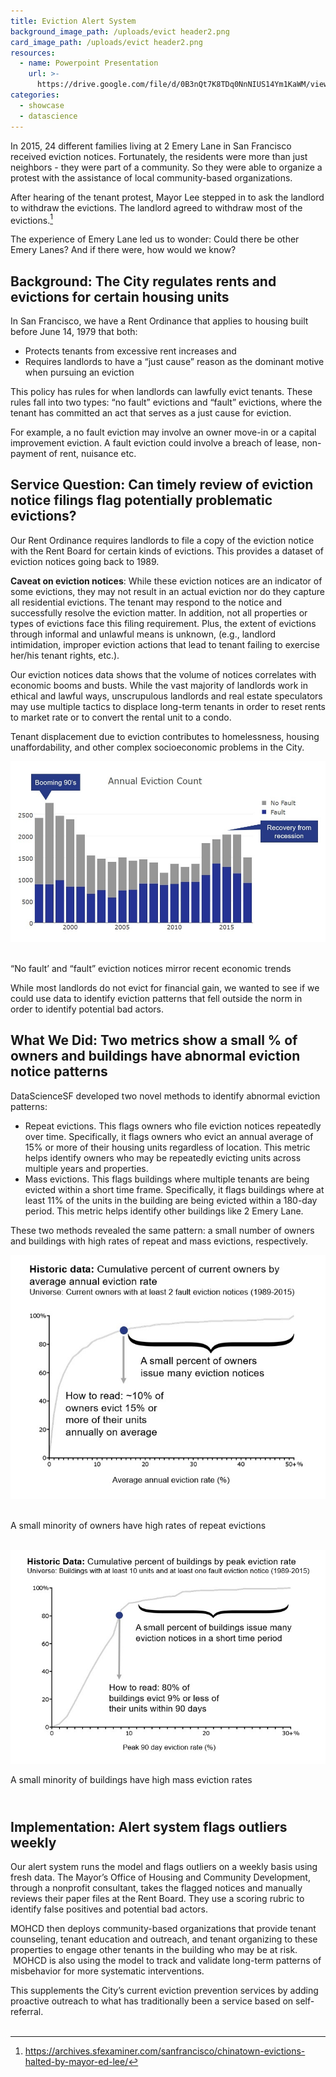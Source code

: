 ```yaml
---
title: Eviction Alert System
background_image_path: /uploads/evict header2.png
card_image_path: /uploads/evict header2.png
resources:
  - name: Powerpoint Presentation
    url: >-
      https://drive.google.com/file/d/0B3nQt7K8TDq0NnNIUS14Ym1KaWM/view?usp=sharing
categories:
  - showcase
  - datascience
---
```



In 2015, 24 different families living at 2 Emery Lane in San Francisco received eviction notices. Fortunately, the residents were more than just neighbors - they were part of a community. So they were able to organize a protest with the assistance of local community-based organizations.

After hearing of the tenant protest, Mayor Lee stepped in to ask the landlord to withdraw the evictions. The landlord agreed to withdraw most of the evictions.[^1]

The experience of Emery Lane led us to wonder: Could there be other Emery Lanes? And if there were, how would we know?

## Background: The City regulates rents and evictions for certain housing units

In San Francisco, we have a Rent Ordinance that applies to housing built before June 14, 1979 that both:

* Protects tenants from excessive rent increases and
* Requires landlords to have a “just cause” reason as the dominant motive when pursuing an eviction

This policy has rules for when landlords can lawfully evict tenants. These rules fall into two types: “no fault” evictions and “fault” evictions, where the tenant has committed an act that serves as a just cause for eviction.

For example, a no fault eviction may involve an owner move-in or a capital improvement eviction. A fault eviction could involve a breach of lease, non-payment of rent, nuisance etc.

## Service Question: Can timely review of eviction notice filings flag potentially problematic evictions?

Our Rent Ordinance requires landlords to file a copy of the eviction notice with the Rent Board for certain kinds of evictions. This provides a dataset of eviction notices going back to 1989.

**Caveat on eviction notices**: While these eviction notices are an indicator of some evictions, they may not result in an actual eviction nor do they capture all residential evictions. The tenant may respond to the notice and successfully resolve the eviction matter. In addition, not all properties or types of evictions face this filing requirement. Plus, the extent of evictions through informal and unlawful means is unknown, (e.g., landlord intimidation, improper eviction actions that lead to tenant failing to exercise her/his tenant rights, etc.).

Our eviction notices data shows that the volume of notices correlates with economic booms and busts. While the vast majority of landlords work in ethical and lawful ways, unscrupulous landlords and real estate speculators may use multiple tactics to displace long-term tenants in order to reset rents to market rate or to convert the rental unit to a condo.

Tenant displacement due to eviction contributes to homelessness, housing unaffordability, and other complex socioeconomic problems in the City.

![](/uploads/versions/evict-chart---no-fault-fault---x----990-568x---.jpg)&nbsp;
<figcaption>“No fault’ and “fault” eviction notices mirror recent economic trends</figcaption>

While most landlords do not evict for financial gain, we wanted to see if we could use data to identify eviction patterns that fell outside the norm in order to identify potential bad actors.

## What We Did: Two metrics show a small % of owners and buildings have abnormal eviction notice patterns

DataScienceSF developed two novel methods to identify abnormal eviction patterns:

* Repeat evictions. This flags owners who file eviction notices repeatedly over time. Specifically, it flags owners who evict an annual average of 15% or more of their housing units regardless of location. This metric helps identify owners who may be repeatedly evicting units across multiple years and properties.
* Mass evictions. This flags buildings where multiple tenants are being evicted within a short time frame. Specifically, it flags buildings where at least 11% of the units in the building are being evicted within a 180-day period. This metric helps identify other buildings like 2 Emery Lane.

These two methods revealed the same pattern: a small number of owners and buildings with high rates of repeat and mass evictions, respectively.

![](/uploads/versions/evict-chart---small-percent-owner---x----666-516x---.jpg)&nbsp;
<figcaption>A small minority of owners have high rates of repeat evictions</figcaption>
<br>

![](/uploads/versions/evict-chart---small-percent-buildings---x----760-516x---.jpg)
<figcaption>A small minority of buildings have high mass eviction rates</figcaption>

## <br>Implementation: Alert system flags outliers weekly

Our alert system runs the model and flags outliers on a weekly basis using fresh data. The Mayor’s Office of Housing and Community Development, through a nonprofit consultant, takes the flagged notices and manually reviews their paper files at the Rent Board. They use a scoring rubric to identify false positives and potential bad actors.

MOHCD then deploys community-based organizations that provide tenant counseling, tenant education and outreach, and tenant organizing to these properties to engage other tenants in the building who may be at risk. &nbsp;MOHCD is also using the model to track and validate long-term patterns of misbehavior for more systematic interventions.

This supplements the City’s current eviction prevention services by adding proactive outreach to what has traditionally been a service based on self-referral.<br>&nbsp; 

[^1]: https://archives.sfexaminer.com/sanfrancisco/chinatown-evictions-halted-by-mayor-ed-lee/